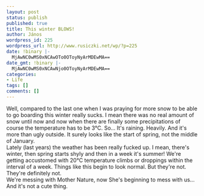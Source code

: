 ```yaml
---
layout: post
status: publish
published: true
title: This winter BLOWS!
author: János
wordpress_id: 225
wordpress_url: http://www.rusiczki.net/wp/?p=225
date: !binary |-
  MjAwNC0wMS0xNCAwOTo0OToyNyArMDEwMA==
date_gmt: !binary |-
  MjAwNC0wMS0xNCAwNjo0OToyNyArMDEwMA==
categories:
- Life
tags: []
comments: []
---
```

<p>Well, compared to the last one when I was praying for more snow to be able to go boarding this winter really sucks. I mean there was no real amount of snow until now and now when there are finally some precipitations of course the temperature has to be 3&deg;C. So... It's raining. Heavily. And it's more than ugly outside. It surely looks like the start of spring, not the middle of January.<br />
Lately (last years) the weather has been really fucked up. I mean, there's winter, then spring starts shyly and then in a week it's summer! We're getting accustomed with 20&deg;C temperature climbs or droppings within the interval of a week. Things like this begin to look normal. But they're not. They're definitely not.<br />
We're messing with Mother Nature, now She's beginning to mess with us... And it's not a cute thing.</p>
